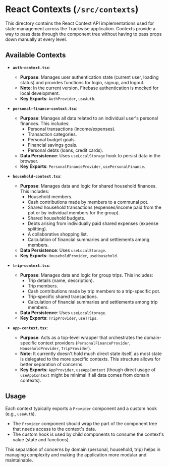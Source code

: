 # React Contexts (`/src/contexts`)

This directory contains the React Context API implementations used for state management across the Trackwise application. Contexts provide a way to pass data through the component tree without having to pass props down manually at every level.

## Available Contexts

- **`auth-context.tsx`**:
  - **Purpose**: Manages user authentication state (current user, loading status) and provides functions for login, signup, and logout.
  - **Note**: In the current version, Firebase authentication is mocked for local development.
  - **Key Exports**: `AuthProvider`, `useAuth`.

- **`personal-finance-context.tsx`**:
  - **Purpose**: Manages all data related to an individual user's personal finances. This includes:
    - Personal transactions (income/expenses).
    - Transaction categories.
    - Personal budget goals.
    - Financial savings goals.
    - Personal debts (loans, credit cards).
  - **Data Persistence**: Uses `useLocalStorage` hook to persist data in the browser.
  - **Key Exports**: `PersonalFinanceProvider`, `usePersonalFinance`.

- **`household-context.tsx`**:
  - **Purpose**: Manages data and logic for shared household finances. This includes:
    - Household members.
    - Cash contributions made by members to a communal pot.
    - Shared household transactions (expenses/income paid from the pot or by individual members for the group).
    - Shared household budgets.
    - Debts arising from individually paid shared expenses (expense splitting).
    - A collaborative shopping list.
    - Calculation of financial summaries and settlements among members.
  - **Data Persistence**: Uses `useLocalStorage`.
  - **Key Exports**: `HouseholdProvider`, `useHousehold`.

- **`trip-context.tsx`**:
  - **Purpose**: Manages data and logic for group trips. This includes:
    - Trip details (name, description).
    - Trip members.
    - Cash contributions made by trip members to a trip-specific pot.
    - Trip-specific shared transactions.
    - Calculation of financial summaries and settlements among trip members.
  - **Data Persistence**: Uses `useLocalStorage`.
  - **Key Exports**: `TripProvider`, `useTrips`.

- **`app-context.tsx`**:
  - **Purpose**: Acts as a top-level wrapper that orchestrates the domain-specific context providers (`PersonalFinanceProvider`, `HouseholdProvider`, `TripProvider`).
  - **Note**: It currently doesn't hold much direct state itself, as most state is delegated to the more specific contexts. This structure allows for better separation of concerns.
  - **Key Exports**: `AppProvider`, `useAppContext` (though direct usage of `useAppContext` might be minimal if all data comes from domain contexts).

## Usage

Each context typically exports a `Provider` component and a custom hook (e.g., `useAuth`).
- The `Provider` component should wrap the part of the component tree that needs access to the context's data.
- The custom hook is used by child components to consume the context's value (state and functions).

This separation of concerns by domain (personal, household, trip) helps in managing complexity and making the application more modular and maintainable.
```

